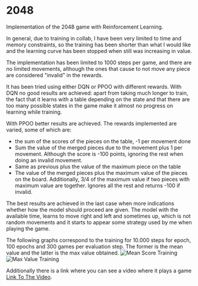 # 2048
Implementation of the 2048 game with Reinforcement Learning.

In general, due to training in collab, I have been very limited to time and memory constraints, so the training has been shorter than what I would like and the learning curve has been stopped when still was increasing in value.

The implementation has been limited to 1000 steps per game, and there are no limited movements, although the ones that cause to not move any piece are considered "invalid" in the rewards.

It has been tried using either DQN or PPOO with different rewards. With DQN no good results are achieved: apart from taking much longer to train, the fact that it learns with a table depending on the state and that there are too many possible states in the game make it almost no progress on learning while training.

With PPOO better results are achieved. The rewards implemented are varied, some of which are:
- the sum of the scores of the pieces on the table, -1 per movement done
- Sum the value of the merged pieces due to the movement plus 1 per movement. Although the score is -100 points, ignoring the rest when doing an invalid movement.
- Same as previous plus the value of the maximum piece on the table
- The value of the merged pieces plus the maximum value of the pieces on the board. Additionally, 3/4 of the maximum value if two pieces with maximum value are together. Ignores all the rest and returns -100 if invalid.

The best results are achieved in the last case when more indications whether how the model should proceed are given. The model with the available time, learns to move right and left and sometimes up, which is not random movements and it starts to appear some strategy used by me when playing the game.

The following graphs correspond to the training for 10.000 steps for epoch, 100 epochs and 300 games per evaluation step. The former is the mean value and the latter is the max value obtained.
![Mean Score Training](https://drive.google.com/uc?export=view&id=1svJYjKhq8N0WyCO4QSKEDmtPQqm-rZrH)
![Max Value Training](https://drive.google.com/uc?export=view&id=1cgBVA_ReIWS9eCYr7WbYtt_64-ZTG9KA)

Additionally there is a link where you can see a video where it plays a game [Link To The Video](https://drive.google.com/file/d/18thnzPIuI_pKz1Rn2o_q0_SoELZUyXvt/view?usp=sharing).